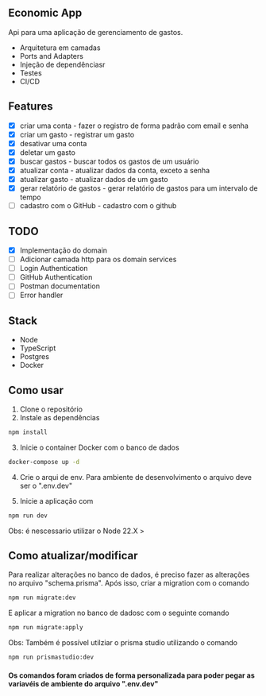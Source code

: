 ## Economic App

Api para uma aplicação de gerenciamento de gastos.

- Arquitetura em camadas
- Ports and Adapters
- Injeção de dependênciasr
- Testes
- CI/CD

## Features

- [x] criar uma conta - fazer o registro de forma padrão com email e senha
- [x] criar um gasto - registrar um gasto
- [x] desativar uma conta
- [x] deletar um gasto
- [x] buscar gastos - buscar todos os gastos de um usuário
- [x] atualizar conta - atualizar dados da conta, exceto a senha
- [x] atualizar gasto - atualizar dados de um gasto
- [x] gerar relatório de gastos - gerar relatório de gastos para um intervalo de tempo
- [ ] cadastro com o GitHub - cadastro com o github

## TODO

- [x] Implementação do domain
- [ ] Adicionar camada http para os domain services
- [ ] Login Authentication
- [ ] GitHub Authentication
- [ ] Postman documentation
- [ ] Error handler

## Stack

- Node
- TypeScript
- Postgres
- Docker

## Como usar

1. Clone o repositório
2. Instale as dependências

```bash
npm install
```

3. Inicie o container Docker com o banco de dados

```bash
docker-compose up -d
```

4. Crie o arqui de env. Para ambiente de desenvolvimento o arquivo deve ser o ".env.dev"

5. Inicie a aplicação com

```bash
npm run dev
```

Obs: é nescessario utilizar o Node 22.X >

## Como atualizar/modificar

Para realizar alterações no banco de dados, é preciso fazer as alterações no arquivo "schema.prisma".
Após isso, criar a migration com o comando

```bash
npm run migrate:dev
```

E aplicar a migration no banco de dadosc com o seguinte comando

```bash
npm run migrate:apply
```

Obs: Também é possível utilziar o prisma studio utilizando o comando

```bash
npm run prismastudio:dev
```

#### Os comandos foram criados de forma personalizada para poder pegar as variavéis de ambiente do arquivo ".env.dev"
